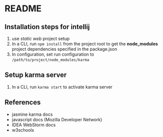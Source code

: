 # README

## Installation steps for intellij
1. use _static web_ project setup
2. In a CLI, run `npm install` from the project root to get the **node_modules** project dependencies specified in the package.json
3. In configuration, set run configuration to `/path/to/project/node_modules/karma`

## Setup karma server
1. In a CLI, run `karma start` to activate karma server

## References
- jasmine karma docs
- javascript docs (Mozilla Developer Network)
- IDEA WebStorm docs
- w3schools
